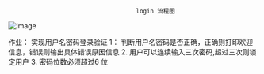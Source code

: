                                         login 流程图                                                
![image](https://github.com/1032231418/python/blob/master/day1/login_%E6%B5%81%E7%A8%8B%E5%9B%BE.png)

作业：
 实现用户名密码登录验证
 1： 判断用户名密码是否正确，正确则打印欢迎信息，错误则输出具体错误原因信息
 2.  用户可以连续输入三次密码,超过三次则锁定用户
 3.  密码位数必须超过6 位